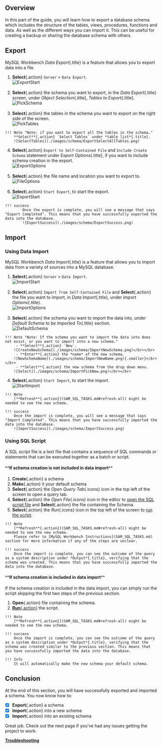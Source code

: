 ## Overview

In this part of the guide, you will learn how to export a database schema which includes the structure of the tables, views, procedures, functions and data. As well as the different ways you can import it. This can be useful for creating a backup or sharing the database schema with others.

## Export

MySQL Workbench *Data Export*{.title} is a feature that allows you to export data into a file.
>
1. **Select**{.action} `Server` > `Data Export`.  
![ExportStart](./images/schema/ExportStart.png)</br></br>
2. **Select**{.action} the schema you want to export, in the *Data Export*{.title} screen, under *Object Selection*{.title}, *Tables to Export*{.title}.  
![PickSchema](./images/schema/ExportPickSchema.png)</br></br>
3. **Select**{.action} the tables in the schema you want to export on the right side of the screen.  
![PickTables](./images/schema/ExportPickTables.png)
>
    !!! Note "Note: if you want to export all the tables in the schema."
        **Select**{.action} `Select Tables` under *table list*{.title}.  
        ![SelectTables](./images/schema/ExportSelectAllTables.png)
>
4. **Select**{.action} `Export to Self-Contained File` and `Include Create Schema` statement under *Export Options*{.title}, if you want to include schema creation in the export.  
![ExportOptions](./images/schema/ExportOptions.png)</br></br>
5. **Select**{.action} the file name and location you want to export to.  
![FileOptions](./images/schema/ExportDestination.png)</br></br>
6. **Select**{.action} `Start Export`, to start the export.  
![ExportStart](./images/schema/ExportStartExport.png)
>
    !!! success
            Once the export is complete, you will see a message that says "Export Completed". This means that you have successfully exported the data into the database.  
            ![ExportSuccess](./images/schema/ExportSuccess.png)

## Import

### Using Data Import

MySQL Workbench *Data Import*{.title} is a feature that allows you to import data from a variety of sources into a MySQL database.
>
1. **Select**{.action} `Server` > `Data Import`.  
![ImportStart](./images/schema/ImportStart.png)</br></br>
2. **Select**{.action} `Import from Self-Contained File` and **Select**{.action} the file you want to import, in *Data Import*{.title}, under *Import Options*{.title}.  
![ImportOptions](./images/schema/ImportOptions.png)</br></br>
3. **Select**{.action} the schema you want to import the data into, under *Default Schema to be Imported To*{.title} section.  
![DefaultSchema](./images/schema/ImportDestination.png)
>
    !!! Note "Note: If the schema you want to import the data into does not exist, or you want to import into a new schema."
         - **Select**{.action} `New`.  
        ![CreateNewSchema](./images/schema/ImportNewSchema.png)</br></br>
         - **Enter**{.action} the *name* of the new schema.  
        ![NewSchemaName](./images/schema/ImportNewName.png){.smaller}</br></br>
         - **Select**{.action} the new schema from the drop down menu.  
        ![Select](./images/schema/ImportPickNew.png)</br></br>
>
4. **Select**{.action} `Start Import`, to start the import.  
![StartImport](./images/schema/ImportStartImport.png)
>
    !!! Note
        [**Refresh**{.action}](SAM_SQL_TASKS.md#refresh-all) might be needed to see the new schema.
>
    !!! success
        Once the import is complete, you will see a message that says "Import Completed". This means that you have successfully imported the data into the database.  
        ![ImportSuccess](./images/schema/ImportSuccess.png)

### Using SQL Script

A SQL script file is a text file that contains a sequence of SQL commands or statements that can be executed together as a batch or script.

#### ^^If schema creation is not included in data import^^
>
1. **Create**{.action} a schema
2. **Make**{.action} it your default schema
3. **Select**{.action} the *Open Query Tab*{.icons} icon in the top left of the screen to open a query tab.
4. **Select**{.action} the *Open File*{.icons} icon in the editor to [open the SQL script file](SAM_SQL_TASKS.md#open-a-sql-file) and **Select**{.action} the file containing the Schema.
5. **Select**{.action} the *Run*{.icons} icon in the top left of the screen to [run the script](SAM_SQL_TASKS.md#run-a-sql-query).  
>
    !!! Note
        [**Refresh**{.action}](SAM_SQL_TASKS.md#refresh-all) might be needed to see the new schema.  
        Please refer to [MySQL Workbench Instructions](SAM_SQL_TASKS.md) section for more information if any of the steps are unclear.
>
    !!! success
        Once the import is complete, you can see the outcome of the query as a system description under *Output*{.title}, verifying that the schema was created. This means that you have successfully imported the data into the database.

#### ^^If schema creation is included in data import^^

If the schema creation is included in the data import, you can simply run the script skipping the first two steps of the previous section.
>
1. **Open**{.action} file containing the schema.
2. [**Run**{.action}](SAM_SQL_TASKS.md#run-a-sql-query) the script.
>
    !!! Note
        [**Refresh**{.action}](SAM_SQL_TASKS.md#refresh-all) might be needed to see the new schema.
>
    !!! success
        Once the import is complete, you can see the outcome of the query as a system description under *Output*{.title}, verifying that the schema was created similar to the previous section. This means that you have successfully imported the data into the database.
>
    !!! Info
        It will automatically make the new schema your default schema.

## Conclusion

At the end of this section, you will have successfully exported and imported a schema. You now know how to:
>
- [x] **Export**{.action} a schema
- [x] **Import**{.action} into a new schema
- [x] **Import**{.action} into an existing schema

Great job. Check out the next page if you've had any issues getting the project to work:

**[Troubleshooting](Troubleshooting.md)**

